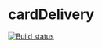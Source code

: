 # cardDelivery
[![Build status](https://ci.appveyor.com/api/projects/status/qi3m6mki3xp5ru0d/branch/main?svg=true)](https://ci.appveyor.com/project/Saiferin/carddelivery/branch/main)
